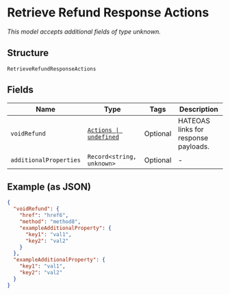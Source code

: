 
# Retrieve Refund Response Actions

*This model accepts additional fields of type unknown.*

## Structure

`RetrieveRefundResponseActions`

## Fields

| Name | Type | Tags | Description |
|  --- | --- | --- | --- |
| `voidRefund` | [`Actions \| undefined`](../../doc/models/actions.md) | Optional | HATEOAS links for response payloads. |
| `additionalProperties` | `Record<string, unknown>` | Optional | - |

## Example (as JSON)

```json
{
  "voidRefund": {
    "href": "href6",
    "method": "method8",
    "exampleAdditionalProperty": {
      "key1": "val1",
      "key2": "val2"
    }
  },
  "exampleAdditionalProperty": {
    "key1": "val1",
    "key2": "val2"
  }
}
```

